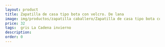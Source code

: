 ```yaml
---
layout: product
title: Zapatilla de casa tipo bota con velcro. De lana 
image: img/productos/zapatilla caballero/Zapatilla de casa tipo bota con velcro. De lana =32= gris La Cadena invierno.webp
price: 32
tags:  gris La Cadena invierno
description: 
order: 0
---
```

